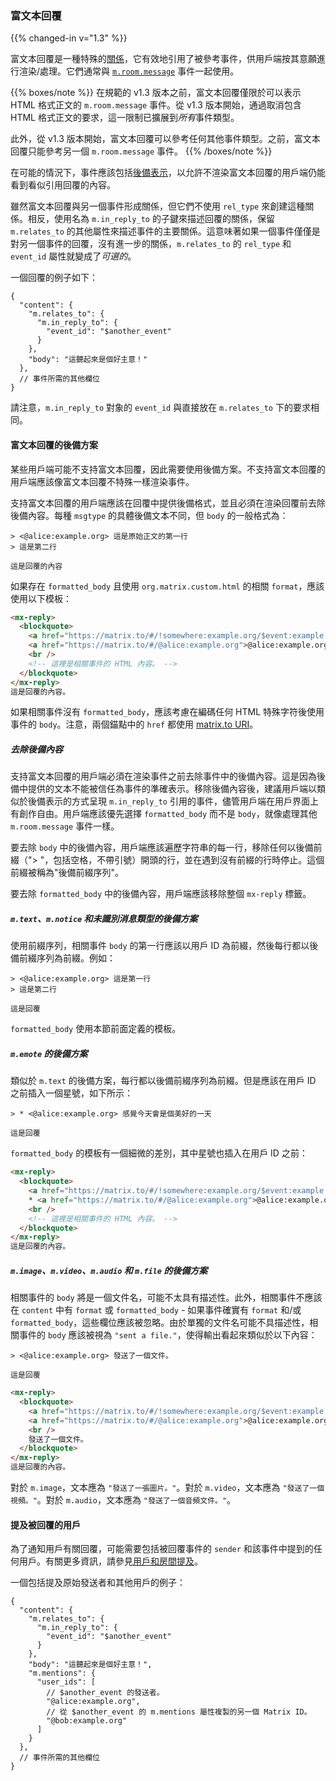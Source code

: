 ### 富文本回覆

{{% changed-in v="1.3" %}}

富文本回覆是一種特殊的[關係](#forming-relationships-between-events)，它有效地引用了被參考事件，供用戶端按其意願進行渲染/處理。它們通常與 [`m.room.message`](#mroommessage) 事件一起使用。

{{% boxes/note %}}
在規範的 v1.3 版本之前，富文本回覆僅限於可以表示 HTML 格式正文的 `m.room.message` 事件。從 v1.3 版本開始，通過取消包含 HTML 格式正文的要求，這一限制已擴展到*所有*事件類型。

此外，從 v1.3 版本開始，富文本回覆可以參考任何其他事件類型。之前，富文本回覆只能參考另一個 `m.room.message` 事件。
{{% /boxes/note %}}

在可能的情況下，事件應該包括[後備表示](#fallbacks-for-rich-replies)，以允許不渲染富文本回覆的用戶端仍能看到看似引用回覆的內容。

雖然富文本回覆與另一個事件形成關係，但它們不使用 `rel_type` 來創建這種關係。相反，使用名為 `m.in_reply_to` 的子鍵來描述回覆的關係，保留 `m.relates_to` 的其他屬性來描述事件的主要關係。這意味著如果一個事件僅僅是對另一個事件的回覆，沒有進一步的關係，`m.relates_to` 的 `rel_type` 和 `event_id` 屬性就變成了*可選的*。

一個回覆的例子如下：

```json5
{
  "content": {
    "m.relates_to": {
      "m.in_reply_to": {
        "event_id": "$another_event"
      }
    },
    "body": "這聽起來是個好主意！"
  },
  // 事件所需的其他欄位
}
```

請注意，`m.in_reply_to` 對象的 `event_id` 與直接放在 `m.relates_to` 下的要求相同。

#### 富文本回覆的後備方案

某些用戶端可能不支持富文本回覆，因此需要使用後備方案。不支持富文本回覆的用戶端應該像富文本回覆不特殊一樣渲染事件。

支持富文本回覆的用戶端應該在回覆中提供後備格式，並且必須在渲染回覆前去除後備內容。每種 `msgtype` 的具體後備文本不同，但 `body` 的一般格式為：

```text
> <@alice:example.org> 這是原始正文的第一行
> 這是第二行

這是回覆的內容
```

如果存在 `formatted_body` 且使用 `org.matrix.custom.html` 的相關 `format`，應該使用以下模板：

```html
<mx-reply>
  <blockquote>
    <a href="https://matrix.to/#/!somewhere:example.org/$event:example.org">回覆</a>
    <a href="https://matrix.to/#/@alice:example.org">@alice:example.org</a>
    <br />
    <!-- 這裡是相關事件的 HTML 內容。 -->
  </blockquote>
</mx-reply>
這是回覆的內容。
```

如果相關事件沒有 `formatted_body`，應該考慮在編碼任何 HTML 特殊字符後使用事件的 `body`。注意，兩個錨點中的 `href` 都使用 [matrix.to URI](/appendices#matrixto-navigation)。

##### 去除後備內容

支持富文本回覆的用戶端必須在渲染事件之前去除事件中的後備內容。這是因為後備中提供的文本不能被信任為事件的準確表示。移除後備內容後，建議用戶端以類似於後備表示的方式呈現 `m.in_reply_to` 引用的事件，儘管用戶端在用戶界面上有創作自由。用戶端應該優先選擇 `formatted_body` 而不是 `body`，就像處理其他 `m.room.message` 事件一樣。

要去除 `body` 中的後備內容，用戶端應該遍歷字符串的每一行，移除任何以後備前綴（"&gt; "，包括空格，不帶引號）開頭的行，並在遇到沒有前綴的行時停止。這個前綴被稱為"後備前綴序列"。

要去除 `formatted_body` 中的後備內容，用戶端應該移除整個 `mx-reply` 標籤。

##### `m.text`、`m.notice` 和未識別消息類型的後備方案

使用前綴序列，相關事件 `body` 的第一行應該以用戶 ID 為前綴，然後每行都以後備前綴序列為前綴。例如：

```text
> <@alice:example.org> 這是第一行
> 這是第二行

這是回覆
```

`formatted_body` 使用本節前面定義的模板。

##### `m.emote` 的後備方案

類似於 `m.text` 的後備方案，每行都以後備前綴序列為前綴。但是應該在用戶 ID 之前插入一個星號，如下所示：

```text
> * <@alice:example.org> 感覺今天會是個美好的一天

這是回覆
```

`formatted_body` 的模板有一個細微的差別，其中星號也插入在用戶 ID 之前：

```html
<mx-reply>
  <blockquote>
    <a href="https://matrix.to/#/!somewhere:example.org/$event:example.org">回覆</a>
    * <a href="https://matrix.to/#/@alice:example.org">@alice:example.org</a>
    <br />
    <!-- 這裡是相關事件的 HTML 內容。 -->
  </blockquote>
</mx-reply>
這是回覆的內容。
```

##### `m.image`、`m.video`、`m.audio` 和 `m.file` 的後備方案

相關事件的 `body` 將是一個文件名，可能不太具有描述性。此外，相關事件不應該在 `content` 中有 `format` 或 `formatted_body` - 如果事件確實有 `format` 和/或 `formatted_body`，這些欄位應該被忽略。由於單獨的文件名可能不具描述性，相關事件的 `body` 應該被視為 `"sent a file."`，使得輸出看起來類似於以下內容：

```text
> <@alice:example.org> 發送了一個文件。

這是回覆
```
```html
<mx-reply>
  <blockquote>
    <a href="https://matrix.to/#/!somewhere:example.org/$event:example.org">回覆</a>
    <a href="https://matrix.to/#/@alice:example.org">@alice:example.org</a>
    <br />
    發送了一個文件。
  </blockquote>
</mx-reply>
這是回覆的內容。
```

對於 `m.image`，文本應為 `"發送了一張圖片。"`。對於 `m.video`，文本應為 `"發送了一個視頻。"`。對於 `m.audio`，文本應為 `"發送了一個音頻文件。"`。

#### 提及被回覆的用戶

為了通知用戶有關回覆，可能需要包括被回覆事件的 `sender` 和該事件中提到的任何用戶。有關更多資訊，請參見[用戶和房間提及](#user-and-room-mentions)。

一個包括提及原始發送者和其他用戶的例子：

```json5
{
  "content": {
    "m.relates_to": {
      "m.in_reply_to": {
        "event_id": "$another_event"
      }
    },
    "body": "這聽起來是個好主意！",
    "m.mentions": {
      "user_ids": [
        // $another_event 的發送者。
        "@alice:example.org",
        // 從 $another_event 的 m.mentions 屬性複製的另一個 Matrix ID。
        "@bob:example.org"
      ]
    }
  },
  // 事件所需的其他欄位
}
```
